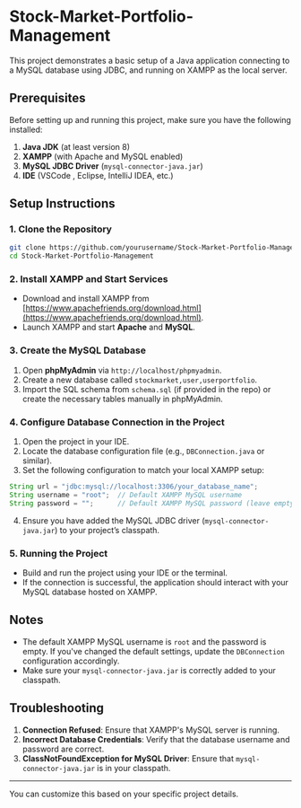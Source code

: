 # Stock-Market-Portfolio-Management

This project demonstrates a basic setup of a Java application connecting to a MySQL database using JDBC, and running on XAMPP as the local server.

## Prerequisites

Before setting up and running this project, make sure you have the following installed:

1. **Java JDK** (at least version 8)
2. **XAMPP** (with Apache and MySQL enabled)
3. **MySQL JDBC Driver** (`mysql-connector-java.jar`)
4. **IDE** (VSCode , Eclipse, IntelliJ IDEA, etc.)

## Setup Instructions

### 1. Clone the Repository

```bash
git clone https://github.com/yourusername/Stock-Market-Portfolio-Management.git
cd Stock-Market-Portfolio-Management
```

### 2. Install XAMPP and Start Services

- Download and install XAMPP from [https://www.apachefriends.org/download.html](https://www.apachefriends.org/download.html).
- Launch XAMPP and start **Apache** and **MySQL**.

### 3. Create the MySQL Database

1. Open **phpMyAdmin** via `http://localhost/phpmyadmin`.
2. Create a new database called `stockmarket,user,userportfolio`.
3. Import the SQL schema from `schema.sql` (if provided in the repo) or create the necessary tables manually in phpMyAdmin.

### 4. Configure Database Connection in the Project

1. Open the project in your IDE.
2. Locate the database configuration file (e.g., `DBConnection.java` or similar).
3. Set the following configuration to match your local XAMPP setup:

```java
String url = "jdbc:mysql://localhost:3306/your_database_name";
String username = "root";  // Default XAMPP MySQL username
String password = "";      // Default XAMPP MySQL password (leave empty)
```

4. Ensure you have added the MySQL JDBC driver (`mysql-connector-java.jar`) to your project’s classpath.

### 5. Running the Project

- Build and run the project using your IDE or the terminal.
- If the connection is successful, the application should interact with your MySQL database hosted on XAMPP.

## Notes

- The default XAMPP MySQL username is `root` and the password is empty. If you've changed the default settings, update the `DBConnection` configuration accordingly.
- Make sure your `mysql-connector-java.jar` is correctly added to your classpath.

## Troubleshooting

1. **Connection Refused**: Ensure that XAMPP's MySQL server is running.
2. **Incorrect Database Credentials**: Verify that the database username and password are correct.
3. **ClassNotFoundException for MySQL Driver**: Ensure that `mysql-connector-java.jar` is in your classpath.

---

You can customize this based on your specific project details.
